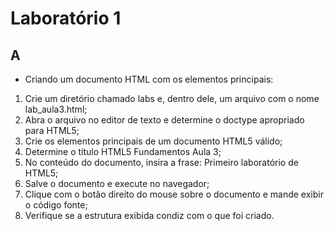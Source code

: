 # Laboratório 1 
## A  
- Criando um documento HTML com os elementos principais:
1. Crie um diretório chamado labs e, dentro dele, um arquivo com o nome lab_aula3.html;
2. Abra o arquivo no editor de texto e determine o doctype apropriado para HTML5; 
3. Crie os elementos principais de um documento HTML5 válido; 
4. Determine o título HTML5 Fundamentos Aula 3;
5. No conteúdo do documento, insira a frase: Primeiro laboratório de HTML5;
6. Salve o documento e execute no navegador; 
7. Clique com o botão direito do mouse sobre o documento e mande exibir o código fonte; 
8. Verifique se a estrutura exibida condiz com o que foi criado.